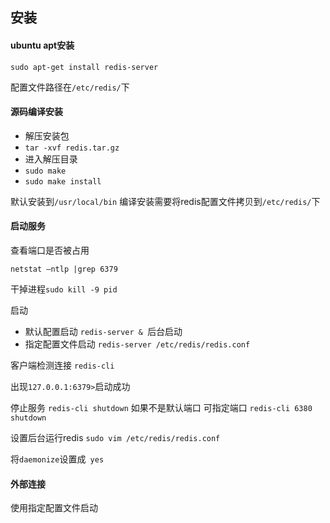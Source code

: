 ## 安装 

#### ubuntu apt安装

```
sudo apt-get install redis-server
```

配置文件路径在```/etc/redis/```下

#### 源码编译安装

 - 解压安装包
 - ```tar -xvf redis.tar.gz ```
 - 进入解压目录
 - ```sudo make```
 - ```sudo make install ``` 

默认安装到```/usr/local/bin```
编译安装需要将redis配置文件拷贝到```/etc/redis/```下


#### 启动服务

查看端口是否被占用

``` netstat –ntlp |grep 6379 ```

干掉进程```sudo kill -9 pid```

启动

 - 默认配置启动 ```redis-server & ```后台启动
 - 指定配置文件启动 ```redis-server /etc/redis/redis.conf```

客户端检测连接
``` redis-cli ```

出现```127.0.0.1:6379>```启动成功

停止服务
```redis-cli shutdown```
如果不是默认端口 可指定端口 ```redis-cli 6380 shutdown```

设置后台运行redis
```sudo vim /etc/redis/redis.conf```

将```daemonize```设置成``` yes```



#### 外部连接

使用指定配置文件启动